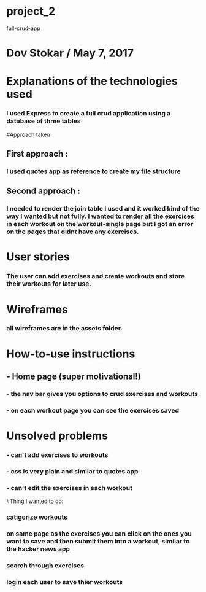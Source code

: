 # project_2
full-crud-app

# Dov Stokar / May 7, 2017

# Explanations of the technologies used
### I used Express to create a full crud application using a database of three tables

#Approach taken
## First approach :
### I used quotes app as reference to create my file structure

## Second approach :
### I needed to render the join table I used and it worked kind of the way I wanted but not fully. I wanted to render all the exercises in each workout on the workout-single page but I got an error on the pages that didnt have any exercises.  

# User stories
### The user can add exercises and create workouts and store their workouts for later use.

# Wireframes
### all wireframes are in the assets folder.


# How-to-use instructions
## - Home page (super motivational!)
### - the nav bar gives you options to crud exercises and workouts
### - on each workout page you can see the exercises saved 




# Unsolved problems
### - can't add exercises to workouts
### - css is very plain and similar to quotes app
### - can't edit the exercises in each workout

#Thing I wanted to do:
### catigorize workouts
### on same page as the exercises you can click on the ones you want to save and then submit them into a workout, similar to the hacker news app
### search through exercises
### login each user to save thier workouts


